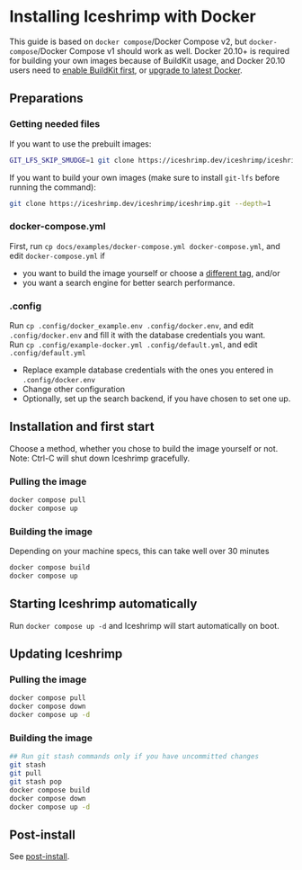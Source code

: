 # Installing Iceshrimp with Docker

This guide is based on `docker compose`/Docker Compose v2, but `docker-compose`/Docker Compose v1 should work as well. Docker 20.10+ is required for building your own images because of BuildKit usage, and Docker 20.10 users need to [enable BuildKit first](https://docs.docker.com/build/buildkit/#getting-started), or [upgrade to latest Docker](https://docs.docker.com/engine/install/#server).

## Preparations

### Getting needed files

If you want to use the prebuilt images:
```sh
GIT_LFS_SKIP_SMUDGE=1 git clone https://iceshrimp.dev/iceshrimp/iceshrimp.git --depth=1
```

If you want to build your own images (make sure to install `git-lfs` before running the command):
```sh
git clone https://iceshrimp.dev/iceshrimp/iceshrimp.git --depth=1
```

### docker-compose.yml

First, run `cp docs/examples/docker-compose.yml docker-compose.yml`, and edit `docker-compose.yml` if
- you want to build the image yourself or choose a [different tag](https://iceshrimp.dev/iceshrimp/-/packages/container/iceshrimp/versions), and/or
- you want a search engine for better search performance.

### .config

Run `cp .config/docker_example.env .config/docker.env`, and edit `.config/docker.env` and fill it with the database credentials you want.  
Run `cp .config/example-docker.yml .config/default.yml`, and edit `.config/default.yml` 
- Replace example database credentials with the ones you entered in `.config/docker.env`
- Change other configuration
- Optionally, set up the search backend, if you have chosen to set one up.

## Installation and first start

Choose a method, whether you chose to build the image yourself or not.  
Note: Ctrl-C will shut down Iceshrimp gracefully.

### Pulling the image

```sh
docker compose pull
docker compose up
```

### Building the image

Depending on your machine specs, this can take well over 30 minutes

```sh
docker compose build
docker compose up
```

## Starting Iceshrimp automatically

Run `docker compose up -d` and Iceshrimp will start automatically on boot.

## Updating Iceshrimp

### Pulling the image

```sh
docker compose pull
docker compose down
docker compose up -d
```

### Building the image

```sh
## Run git stash commands only if you have uncommitted changes
git stash
git pull
git stash pop
docker compose build
docker compose down
docker compose up -d
```

## Post-install

See [post-install](post-install.md).
